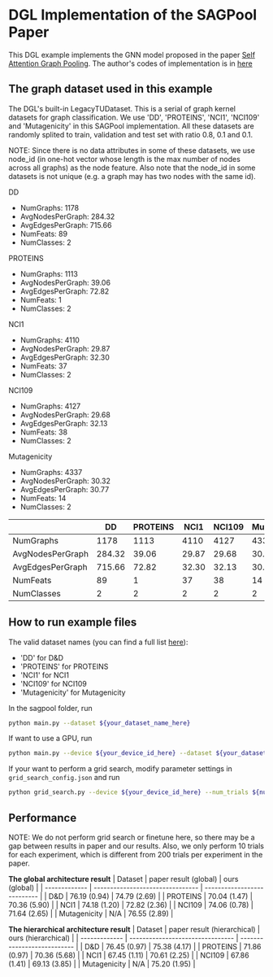 # DGL Implementation of the SAGPool Paper

This DGL example implements the GNN model proposed in the paper [Self Attention Graph Pooling](https://arxiv.org/pdf/1904.08082.pdf). 
The author's codes of implementation is in [here](https://github.com/inyeoplee77/SAGPool)


The graph dataset used in this example 
---------------------------------------
The DGL's built-in LegacyTUDataset. This is a serial of graph kernel datasets for graph classification. We use 'DD', 'PROTEINS', 'NCI1', 'NCI109' and 'Mutagenicity' in this SAGPool implementation. All these datasets are randomly splited to train, validation and test set with ratio 0.8, 0.1 and 0.1.

NOTE: Since there is no data attributes in some of these datasets, we use node_id (in one-hot vector whose length is the max number of nodes across all graphs) as the node feature. Also note that the node_id in some datasets is not unique (e.g. a graph may has two nodes with the same id).

DD
- NumGraphs: 1178
- AvgNodesPerGraph: 284.32
- AvgEdgesPerGraph: 715.66
- NumFeats: 89
- NumClasses: 2

PROTEINS
- NumGraphs: 1113
- AvgNodesPerGraph: 39.06
- AvgEdgesPerGraph: 72.82
- NumFeats: 1
- NumClasses: 2

NCI1
- NumGraphs: 4110
- AvgNodesPerGraph: 29.87
- AvgEdgesPerGraph: 32.30
- NumFeats: 37
- NumClasses: 2

NCI109
- NumGraphs: 4127
- AvgNodesPerGraph: 29.68
- AvgEdgesPerGraph: 32.13
- NumFeats: 38
- NumClasses: 2

Mutagenicity
- NumGraphs: 4337
- AvgNodesPerGraph: 30.32
- AvgEdgesPerGraph: 30.77
- NumFeats: 14
- NumClasses: 2

|                  | DD     | PROTEINS | NCI1  | NCI109 | Mutagenicity |
| ---------------- | ------ | -------- | ----- | ------ | ------------ |
| NumGraphs        | 1178   | 1113     | 4110  | 4127   | 4337         |
| AvgNodesPerGraph | 284.32 | 39.06    | 29.87 | 29.68  | 30.32        |
| AvgEdgesPerGraph | 715.66 | 72.82    | 32.30 | 32.13  | 30.77        |
| NumFeats         | 89     | 1        | 37    | 38     | 14           |
| NumClasses       | 2      | 2        | 2     | 2      | 2            |


How to run example files
--------------------------------
The valid dataset names (you can find a full list [here](https://chrsmrrs.github.io/datasets/docs/datasets/)):
- 'DD' for D&D
- 'PROTEINS' for PROTEINS
- 'NCI1' for NCI1
- 'NCI109' for NCI109
- 'Mutagenicity' for Mutagenicity

In the sagpool folder, run

```bash
python main.py --dataset ${your_dataset_name_here}
```

If want to use a GPU, run

```bash
python main.py --device ${your_device_id_here} --dataset ${your_dataset_name_here}
```

If your want to perform a grid search, modify parameter settings in `grid_search_config.json` and run
```bash
python grid_search.py --device ${your_device_id_here} --num_trials ${num_of_trials_here}
```

Performance
-------------------------

NOTE: We do not perform grid search or finetune here, so there may be a gap between results in paper and our results. Also, we only perform 10 trials for each experiment, which is different from 200 trials per experiment in the paper.

**The global architecture result**
| Dataset       | paper result (global)            | ours (global)               |
| ------------- | -------------------------------- | --------------------------- |
| D&D           | 76.19 (0.94)                     | 74.79 (2.69)                |
| PROTEINS      | 70.04 (1.47)                     | 70.36 (5.90)                |
| NCI1          | 74.18 (1.20)                     | 72.82 (2.36)                |
| NCI109        | 74.06 (0.78)                     | 71.64 (2.65)                |
| Mutagenicity  | N/A                              | 76.55 (2.89)                |

**The hierarchical architecture result**
| Dataset       | paper result (hierarchical)      | ours (hierarchical)         |
| ------------- | -------------------------------- | --------------------------- |
| D&D           | 76.45 (0.97)                     | 75.38 (4.17)                |
| PROTEINS      | 71.86 (0.97)                     | 70.36 (5.68)                |
| NCI1          | 67.45 (1.11)                     | 70.61 (2.25)                |
| NCI109        | 67.86 (1.41)                     | 69.13 (3.85)                |
| Mutagenicity  | N/A                              | 75.20 (1.95)                |
